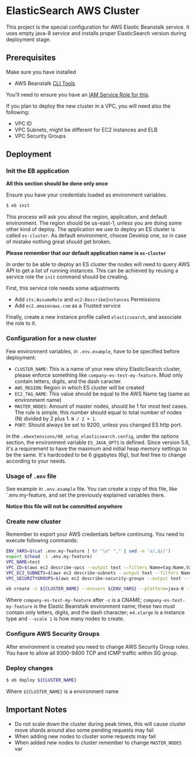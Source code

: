 # ElasticSearch AWS Cluster

This project is the special configuration for AWS Elastic Beanstalk service. It
uses empty java-8 service and installs proper ElasticSearch version during
deployment stage.

## Prerequisites

Make sure you have installed

 - AWS Beanstalk [CLI Tools](http://docs.aws.amazon.com/elasticbeanstalk/latest/dg/eb-cli3.html)

You'll need to ensure you have an [IAM Service Role for this](http://docs.aws.amazon.com/elasticbeanstalk/latest/dg/iam-servicerole.html#iam-servicerole-create).

If you plan to deploy the new cluster in a VPC, you will need also the following:
 - VPC ID
 - VPC Subnets, might be different for EC2 instances and ELB
 - VPC Security Groups

## Deployment

### Init the EB application

**All this section should be done only once**

Ensure you have your credentials loaded as environment variables.

```bash
$ eb init
```

This process will ask you about the region, application, and default environment.
The region should be us-east-1, unless you are doing some other kind of deploy.
The application we use to deploy an ES cluster is called `es-cluster`.
As default environment, choose Develop one, so in case of mistake nothing great should get broken.

**Please remember that our default application name is `es-cluster`**

In order to be able to deploy an ES cluster the nodes will need to query AWS API to get a list of running instances.
This can be achieved by reusing a service role the `init` command should be creating.

First, this service role needs some adjustments
* Add `sts:AssumeRole` and `ec2:DescribeInstances` Permissions
* Add `ec2.amazonaws.com` as a Trusted service

Finally, create a new instance profile called `elasticsearch`, and associate the role to it.

### Configuration for a new cluster

Few environment variables, in `.env.example`, have to be specified before deployment:

 - `CLUSTER_NAME`: This is a name of your new shiny ElasticSearch cluster, please enforce something like `company-es-test-my-feature`. Must only contain letters, digits, and the dash caracter.
 - `AWS_REGION`: Region in which ES cluster will be created
 - `EC2_TAG_NAME`: This value should be equal to the AWS Name tag (same as environment name)
 - `MASTER_NODES`: Amount of master nodes, should be 1 for most test cases. The rule is simple, this number should equal to total number of nodes (N) divided by 2 plus 1. `N / 2 + 1`.
 - `PORT`: Should always be set to 9200, unless you changed ES http port.
 
In the `.ebextensions/00_setup_elasticsearch.config`, under the options section, the environment variable `ES_JAVA_OPTS` is defined.
Since version 5.6, it's a requirement to have the maximum and initial heap memory settings to be the same. It's hardcoded to be 6 gigabytes (6g), but feel free to change according to your needs.

### Usage of `.env` file

See example in `.env.example` file.
You can create a copy of this file, like `.env.my-feature, and set the previously explained variables there.

**Notice this file will not be committed anywhere**

### Create new cluster

Remember to export your AWS credentials before continuing.
You need to execute following commands:

```bash
ENV_VARS=$(cat .env.my-feature | tr "\n" "," | sed -e 's/,$//')
export $(head -1 .env.my-feature)
VPC_NAME=test
VPC_ID=$(aws ec2 describe-vpcs --output text --filters Name=tag:Name,Values=${VPC_NAME} | grep VPCS | awk '{print $NF}')
VPC_EC2_SUBNETS=$(aws ec2 describe-subnets --output text --filters Name=vpc-id,Values=${VPC_ID} | grep SUBNETS | awk '{printf (NR>1?",":"") $(NF-1)}')
VPC_SECURITYGROUPS=$(aws ec2 describe-security-groups --output text --filters Name=vpc-id,Values=${VPC_ID} | grep SECURITYGROUPS | egrep "management|elasticsearch" |grep -v elb | awk '{printf (NR>1?",":"") $3}')

eb create -c ${CLUSTER_NAME} --envvars ${ENV_VARS} --platform=java-8 -i m4.xlarge --scale 3 ${CLUSTER_NAME} --instance_profile elasticsearch --service-role aws-elasticbeanstalk-elasticsearch-service-role --vpc.id ${VPC_ID} --vpc.ec2subnets ${VPC_EC2_SUBNETS} --vpc.elbsubnets ${VPC_EC2_SUBNETS} --vpc.securitygroups ${VPC_SECURITYGROUPS} --vpc.publicip --tags environment=$(echo ${CLUSTER_NAME} | awk -F- '{print $3}')
```

Where `company-es-test-my-feature` after `-c` is a CNAME; `company-es-test-my-feature` is the Elastic Beanstalk environment name; these two must contain only letters, digits, and the dash character; `m4.xlarge` is a instance type and `--scale 1` is how many nodes to create.

### Configure AWS Security Groups

After environment is created you need to change AWS Security Group rules. You have to allow all 9300-9400 TCP and ICMP traffic within SG group.

### Deploy changes

```bash
$ eb deploy ${CLUSTER_NAME}
```

Where `${CLUSTER_NAME}` is a environment name

## Important Notes

 - Do not scale down the cluster during peak times, this will cause cluster move shards around also some pending requests may fail
 - When adding new nodes to cluster some requests may fail
 - When added new nodes to cluster remember to change `MASTER_NODES` var
